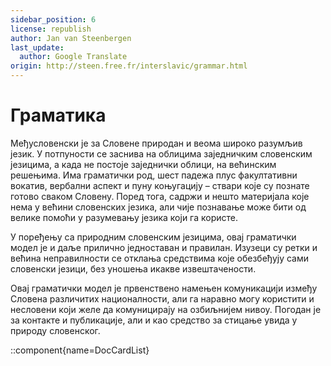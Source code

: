 ```yaml
---
sidebar_position: 6
license: republish
author: Jan van Steenbergen
last_update:
  author: Google Translate
origin: http://steen.free.fr/interslavic/grammar.html
---
```


# Граматика

Међусловенски је за Словене природан и веома широко разумљив језик. У потпуности се заснива на облицима заједничким словенским језицима, а када не постоје заједнички облици, на већинским решењима. Има граматички род, шест падежа плус факултативни вокатив, вербални аспект и пуну коњугацију – ствари које су познате готово сваком Словену. Поред тога, садржи и нешто материјала које нема у већини словенских језика, али чије познавање може бити од велике помоћи у разумевању језика који га користе.

У поређењу са природним словенским језицима, овај граматички модел је и даље прилично једноставан и правилан. Изузеци су ретки и већина неправилности се отклања средствима које обезбеђују сами словенски језици, без уношења икакве извештачености.

Овај граматички модел је првенствено намењен комуникацији између Словена различитих националности, али га наравно могу користити и несловени који желе да комуницирају на озбиљнијем нивоу. Погодан је за контакте и публикације, али и као средство за стицање увида у природу словенског.

::component{name=DocCardList}

